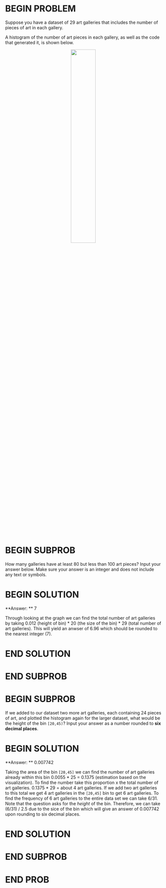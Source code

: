 # BEGIN PROBLEM

Suppose you have a dataset of 29 art galleries that includes the number of pieces of art in each gallery. 

A histogram of the number of art pieces in each gallery, as well as the code that generated it, is shown below.

<center><img src='../assets/images/wi21-final/art-galleries.png' width=40%></center>

# BEGIN SUBPROB

How many galleries have at least 80 but less than 100 art pieces? Input your answer below. Make sure your answer is an integer and does not include any text or symbols.

# BEGIN SOLUTION

**Answer: ** 7

Through looking at the graph we can find the total number of art galleries by taking 0.012 (height of bin) * 20 (the size of the bin) * 29 (total number of art galleries).
This will yield an anwser of 6.96 which should be rounded to the nearest integer (7).

# END SOLUTION

# END SUBPROB

# BEGIN SUBPROB

If we added to our dataset two more art galleries, each containing 24 pieces of art, and plotted the histogram again for the larger dataset, what would be the height of the bin `[20,45)`? Input your answer as a number rounded to **six decimal places**.

# BEGIN SOLUTION

**Answer: ** 0.007742

Taking the area of the bin `[20,45]` we can find the number of art galleries already within this bin 0.0055 * 25  = 0.1375 (estimation based on the visualization).
To find the number take this proportion x the total number of art galleries. 0.1375 * 29 = about 4 art galleries. If we add
two art galleries to this total we get 4 art galleries in the `[20,45]` bin to get 6 art galleries. To find the frequency of 6 art
galleries to the entire data set we can take 6/31. Note that the question asks for the *height* of the bin. Therefore, we can 
take (6/31) / 2.5 due to the sice of the bin which will give an answer of 0.007742 upon rounding to six decimal places. 

# END SOLUTION

# END SUBPROB

# END PROB